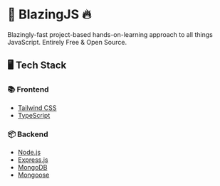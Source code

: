 # 🚀 BlazingJS 🔥

Blazingly-fast project-based hands-on-learning approach to all things JavaScript.
Entirely Free & Open Source.

## 🖥️ Tech Stack

### 📚 Frontend

-   [Tailwind CSS](https://tailwindcss.com/)
-   [TypeScript](https://www.typescriptlang.org/)

### 📦 Backend

-   [Node.js](https://nodejs.org/en/)
-   [Express.js](https://expressjs.com/)
-   [MongoDB](https://www.mongodb.com/)
-   [Mongoose](https://mongoosejs.com/)
